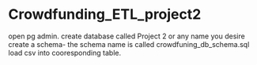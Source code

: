 # Crowdfunding_ETL_project2

open pg admin.
create database called Project 2 or any name you desire
create a schema- the schema name is called crowdfuning_db_schema.sql
load csv into cooresponding table. 

